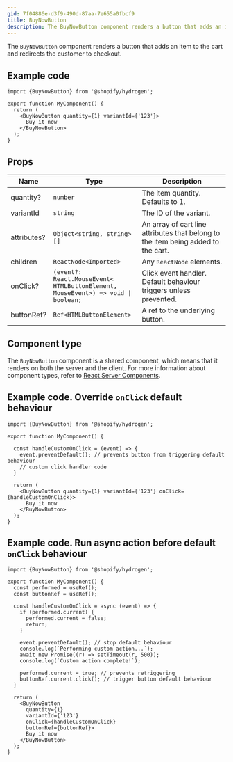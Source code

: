 ```yaml
---
gid: 7f04886e-d3f9-490d-87aa-7e655a0fbcf9
title: BuyNowButton
description: The BuyNowButton component renders a button that adds an item to the cart and redirects the customer to checkout.
---
```


The `BuyNowButton` component renders a button that adds an item to the cart and redirects the customer to checkout.

## Example code

```tsx
import {BuyNowButton} from '@shopify/hydrogen';

export function MyComponent() {
  return (
    <BuyNowButton quantity={1} variantId={'123'}>
      Buy it now
    </BuyNowButton>
  );
}
```

## Props

| Name        | Type                                            | Description                                                                       |
| ----------- | ----------------------------------------------- | --------------------------------------------------------------------------------- |
| quantity?   | <code>number</code>                             | The item quantity. Defaults to 1.                                                 |
| variantId   | <code>string</code>                             | The ID of the variant.                                                            |
| attributes? | <code>Object<<wbr>string, string<wbr>>[]</code> | An array of cart line attributes that belong to the item being added to the cart. |
| children    | <code>ReactNode<<wbr>Imported<wbr>></code>      | Any `ReactNode` elements.                                                         |
| onClick?    | <code>(event?: React.MouseEvent<<wbr>HTMLButtonElement, MouseEvent<wbr>>) => void &#124; boolean;</code> | Click event handler. Default behaviour triggers unless prevented. |
| buttonRef?  | <code>Ref<<wbr>HTMLButtonElement<wbr>> </code>  | A ref to the underlying button. |

## Component type

The `BuyNowButton` component is a shared component, which means that it renders on both the server and the client. For more information about component types, refer to [React Server Components](https://shopify.dev/custom-storefronts/hydrogen/framework/react-server-components).

## Example code. Override `onClick` default behaviour

```tsx
import {BuyNowButton} from '@shopify/hydrogen';

export function MyComponent() {
  
  const handleCustomOnClick = (event) => {
    event.preventDefault(); // prevents button from triggering default behaviour
    // custom click handler code
  }

  return (
    <BuyNowButton quantity={1} variantId={'123'} onClick={handleCustomOnClick}>
      Buy it now
    </BuyNowButton>
  );
}
```

## Example code. Run async action before default `onClick` behaviour

```tsx
import {BuyNowButton} from '@shopify/hydrogen';

export function MyComponent() {
  const performed = useRef();
  const buttonRef = useRef();
  
  const handleCustomOnClick = async (event) => {
    if (performed.current) {
      performed.current = false;
      return;
    }

    event.preventDefault(); // stop default behaviour
    console.log(`Performing custom action...`);
    await new Promise((r) => setTimeout(r, 500));
    console.log(`Custom action complete!`);

    performed.current = true; // prevents retriggering
    buttonRef.current.click(); // trigger button default behaviour
  }

  return (
    <BuyNowButton 
      quantity={1}
      variantId={'123'}
      onClick={handleCustomOnClick}
      buttonRef={buttonRef}>
      Buy it now
    </BuyNowButton>
  );
}
```